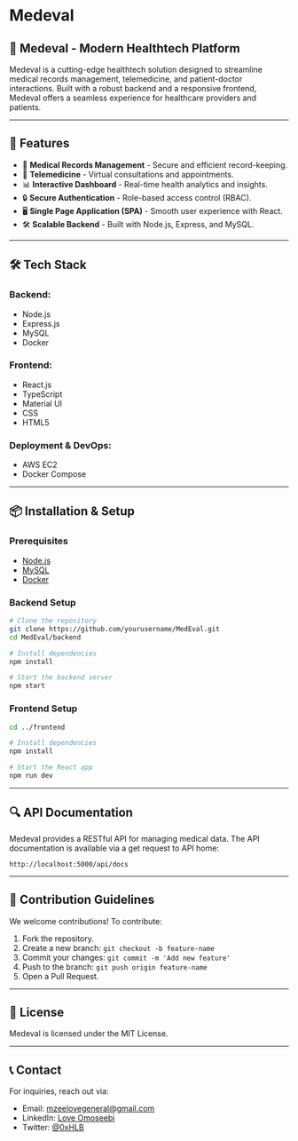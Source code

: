 # Medeval



## 🏥 Medeval - Modern Healthtech Platform

Medeval is a cutting-edge healthtech solution designed to streamline medical records management, telemedicine, and patient-doctor interactions. Built with a robust backend and a responsive frontend, Medeval offers a seamless experience for healthcare providers and patients.

---

## 🚀 Features

- 🏥 **Medical Records Management** - Secure and efficient record-keeping.
- 💬 **Telemedicine** - Virtual consultations and appointments.
- 📊 **Interactive Dashboard** - Real-time health analytics and insights.
- 🔒 **Secure Authentication** - Role-based access control (RBAC).
- 🖥 **Single Page Application (SPA)** - Smooth user experience with React.
- 🛠 **Scalable Backend** - Built with Node.js, Express, and MySQL.

---

## 🛠 Tech Stack

### Backend:

- Node.js
- Express.js
- MySQL
- Docker

### Frontend:

- React.js
- TypeScript
- Material UI
- CSS
- HTML5

### Deployment & DevOps:

- AWS EC2
- Docker Compose

---

## 📦 Installation & Setup

### Prerequisites

- [Node.js](https://nodejs.org/)
- [MySQL](https://www.mysql.com/)
- [Docker](https://www.docker.com/)

### Backend Setup

```sh
# Clone the repository
git clone https://github.com/yourusername/MedEval.git
cd MedEval/backend

# Install dependencies
npm install

# Start the backend server
npm start
```

### Frontend Setup

```sh
cd ../frontend

# Install dependencies
npm install

# Start the React app
npm run dev
```

---

## 🔍 API Documentation

Medeval provides a RESTful API for managing medical data. The API documentation is available via a get request to API home:

```
http://localhost:5000/api/docs
```

---

## 🤝 Contribution Guidelines

We welcome contributions! To contribute:

1. Fork the repository.
2. Create a new branch: `git checkout -b feature-name`
3. Commit your changes: `git commit -m 'Add new feature'`
4. Push to the branch: `git push origin feature-name`
5. Open a Pull Request.

---

## 📜 License

Medeval is licensed under the MIT License.

---

## 📞 Contact

For inquiries, reach out via:

- Email: [mzeelovegeneral@gmail.com](mailto\:mzeelovegeneral@gmail.com)
- LinkedIn: [Love Omoseebi](https://linkedin.com/in/love-omoseebi)
- Twitter: [@0xHLB](https://twitter.com/0xHLB)

